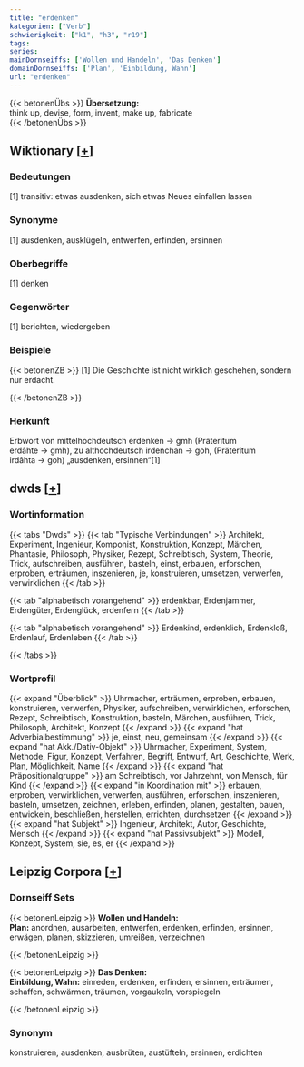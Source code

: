 ```yaml
---
title: "erdenken"
kategorien: ["Verb"]
schwierigkeit: ["k1", "h3", "r19"]
tags:
series:
mainDornseiffs: ['Wollen und Handeln', 'Das Denken']
domainDornseiffs: ['Plan', 'Einbildung, Wahn']
url: "erdenken"
---
```


{{< betonenÜbs >}}
**Übersetzung:**  
think up, devise, form, invent, make up, fabricate  
{{< /betonenÜbs >}}

## Wiktionary [[+](https://de.wiktionary.org/wiki/erdenken)]

### Bedeutungen
[1] transitiv: etwas ausdenken, sich etwas Neues einfallen lassen  

### Synonyme
[1] ausdenken, ausklügeln, entwerfen, erfinden, ersinnen  

### Oberbegriffe
[1] denken  

### Gegenwörter
[1] berichten, wiedergeben  

### Beispiele
{{< betonenZB >}}
[1] Die Geschichte ist nicht wirklich geschehen, sondern nur erdacht.  

{{< /betonenZB >}}
### Herkunft
Erbwort von mittelhochdeutsch erdenken → gmh (Präteritum erdâhte → gmh), zu althochdeutsch irdenchan → goh, (Präteritum irdâhta → goh) „ausdenken, ersinnen“[1]  



## dwds [[+](https://www.dwds.de/wb/erdenken)]

### Wortinformation
{{< tabs "Dwds" >}}
{{< tab "Typische Verbindungen" >}}
Architekt, Experiment, Ingenieur, Komponist, Konstruktion, Konzept, Märchen, Phantasie, Philosoph, Physiker, Rezept, Schreibtisch, System, Theorie, Trick, aufschreiben, ausführen, basteln, einst, erbauen, erforschen, erproben, erträumen, inszenieren, je, konstruieren, umsetzen, verwerfen, verwirklichen
{{< /tab >}}

{{< tab "alphabetisch vorangehend" >}}
erdenkbar, Erdenjammer, Erdengüter, Erdenglück, erdenfern
{{< /tab >}}

{{< tab "alphabetisch vorangehend" >}}
Erdenkind, erdenklich, Erdenkloß, Erdenlauf, Erdenleben
{{< /tab >}}

{{< /tabs >}}

### Wortprofil
{{< expand "Überblick" >}} Uhrmacher, erträumen, erproben, erbauen, konstruieren, verwerfen, Physiker, aufschreiben, verwirklichen, erforschen, Rezept, Schreibtisch, Konstruktion, basteln, Märchen, ausführen, Trick, Philosoph, Architekt, Konzept {{< /expand >}}
{{< expand "hat Adverbialbestimmung" >}} je, einst, neu, gemeinsam {{< /expand >}}
{{< expand "hat Akk./Dativ-Objekt" >}} Uhrmacher, Experiment, System, Methode, Figur, Konzept, Verfahren, Begriff, Entwurf, Art, Geschichte, Werk, Plan, Möglichkeit, Name {{< /expand >}}
{{< expand "hat Präpositionalgruppe" >}} am Schreibtisch, vor Jahrzehnt, von Mensch, für Kind {{< /expand >}}
{{< expand "in Koordination mit" >}} erbauen, erproben, verwirklichen, verwerfen, ausführen, erforschen, inszenieren, basteln, umsetzen, zeichnen, erleben, erfinden, planen, gestalten, bauen, entwickeln, beschließen, herstellen, errichten, durchsetzen {{< /expand >}}
{{< expand "hat Subjekt" >}} Ingenieur, Architekt, Autor, Geschichte, Mensch {{< /expand >}}
{{< expand "hat Passivsubjekt" >}} Modell, Konzept, System, sie, es, er {{< /expand >}}

## Leipzig Corpora [[+](https://corpora.uni-leipzig.de/en/res?word=erdenken&corpusId=deu_newscrawl-public_2018)]

### Dornseiff Sets
{{< betonenLeipzig >}}
**Wollen und Handeln:**  
**Plan:** anordnen, ausarbeiten, entwerfen, erdenken, erfinden, ersinnen, erwägen, planen, skizzieren, umreißen, verzeichnen  

{{< /betonenLeipzig >}}


{{< betonenLeipzig >}}
**Das Denken:**  
**Einbildung, Wahn:** einreden, erdenken, erfinden, ersinnen, erträumen, schaffen, schwärmen, träumen, vorgaukeln, vorspiegeln  

{{< /betonenLeipzig >}}

### Synonym
konstruieren, ausdenken, ausbrüten, austüfteln, ersinnen, erdichten

